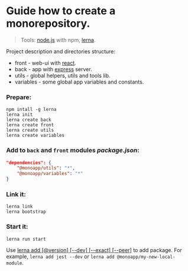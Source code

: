 # Guide how to create a monorepository.

> Tools: [node.js](https://nodejs.org) with npm, [lerna](https://lerna.js.org).

Project description and directories structure:
- front - web-ui with [react](https://reactjs.org).
- back - app with [express](https://expressjs.com) server.
- utils - global helpers, utils and tools lib.
- variables - some global app variables and constants.

### Prepare:
```Shell
npm intall -g lerna
lerna init
lerna create back
lerna create front
lerna create utils
lerna create variables
```

### Add to `back` and `front` modules *package.json*:
```JSON
"dependencies": {
    "@monoapp/utils": "*",
    "@monoapp/variables": "*"
}
```

### Link it:
```Shell
lerna link
lerna bootstrap
```

### Start it:
```Shell
lerna run start
```


Use [lerna add <package>[@version] [--dev] [--exact] [--peer]](https://github.com/lerna/lerna/tree/main/commands/add#readme) to add package. For example, `lerna add jest --dev` or `lerna add @monoapp/my-new-local-module`.